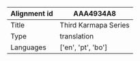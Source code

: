 |Alignment id | AAA4934A8
| --- | --- 
|Title | Third Karmapa Series 
|Type | translation
|Languages | ['en', 'pt', 'bo']